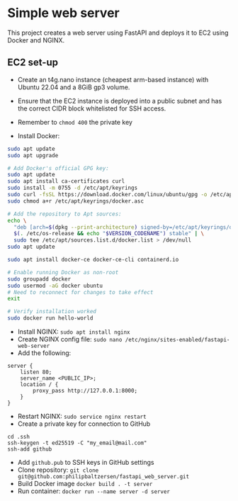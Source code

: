 # Simple web server

This project creates a web server using FastAPI and deploys it to EC2 using Docker and NGINX. 


## EC2 set-up
- Create an t4g.nano instance (cheapest arm-based instance) with Ubuntu 22.04 and a 8GiB gp3 volume.
- Ensure that the EC2 instance is deployed into a public subnet and has the correct CIDR block whitelisted for SSH access.
- Remember to `chmod 400` the private key

- Install Docker:
```bash
sudo apt update
sudo apt upgrade

# Add Docker's official GPG key:
sudo apt update
sudo apt install ca-certificates curl
sudo install -m 0755 -d /etc/apt/keyrings
sudo curl -fsSL https://download.docker.com/linux/ubuntu/gpg -o /etc/apt/keyrings/docker.asc
sudo chmod a+r /etc/apt/keyrings/docker.asc

# Add the repository to Apt sources:
echo \
  "deb [arch=$(dpkg --print-architecture) signed-by=/etc/apt/keyrings/docker.asc] https://download.docker.com/linux/ubuntu \
  $(. /etc/os-release && echo "$VERSION_CODENAME") stable" | \
  sudo tee /etc/apt/sources.list.d/docker.list > /dev/null
sudo apt update

sudo apt install docker-ce docker-ce-cli containerd.io

# Enable running Docker as non-root
sudo groupadd docker
sudo usermod -aG docker ubuntu
# Need to reconnect for changes to take effect
exit

# Verify installation worked
sudo docker run hello-world
```

- Install NGINX: `sudo apt install nginx`
- Create NGINX config file: `sudo nano /etc/nginx/sites-enabled/fastapi-web-server`
- Add the following:
```
server {
    listen 80;
    server_name <PUBLIC_IP>;
    location / {
        proxy_pass http://127.0.0.1:8000;
    }
}
```
- Restart NGINX: `sudo service nginx restart`
- Create a private key for connection to GitHub
```
cd .ssh
ssh-keygen -t ed25519 -C "my_email@mail.com"
ssh-add github
```
- Add `github.pub` to SSH keys in GitHub settings
- Clone repository: `git clone git@github.com:philipbaltzersen/fastapi_web_server.git`
- Build Docker image `docker build . -t server`
- Run container: `docker run --name server -d server`
